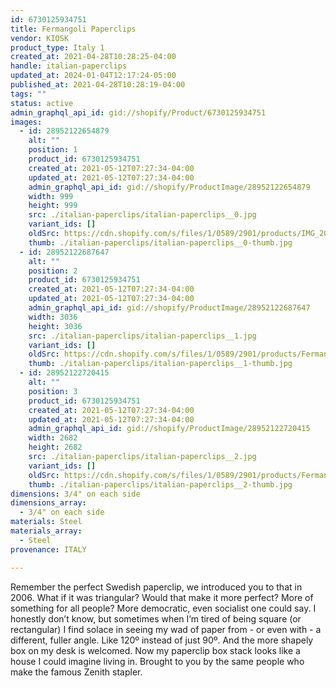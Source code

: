 ```yaml
---
id: 6730125934751
title: Fermangoli Paperclips
vendor: KIOSK
product_type: Italy 1
created_at: 2021-04-28T10:28:25-04:00
handle: italian-paperclips
updated_at: 2024-01-04T12:17:24-05:00
published_at: 2021-04-28T10:28:19-04:00
tags: ""
status: active
admin_graphql_api_id: gid://shopify/Product/6730125934751
images:
  - id: 28952122654879
    alt: ""
    position: 1
    product_id: 6730125934751
    created_at: 2021-05-12T07:27:34-04:00
    updated_at: 2021-05-12T07:27:34-04:00
    admin_graphql_api_id: gid://shopify/ProductImage/28952122654879
    width: 999
    height: 999
    src: ./italian-paperclips/italian-paperclips__0.jpg
    variant_ids: []
    oldSrc: https://cdn.shopify.com/s/files/1/0589/2901/products/IMG_20181118_143828_07270977-dae1-46ff-a467-53b77b7064fb.jpg?v=1620818854
    thumb: ./italian-paperclips/italian-paperclips__0-thumb.jpg
  - id: 28952122687647
    alt: ""
    position: 2
    product_id: 6730125934751
    created_at: 2021-05-12T07:27:34-04:00
    updated_at: 2021-05-12T07:27:34-04:00
    admin_graphql_api_id: gid://shopify/ProductImage/28952122687647
    width: 3036
    height: 3036
    src: ./italian-paperclips/italian-paperclips__1.jpg
    variant_ids: []
    oldSrc: https://cdn.shopify.com/s/files/1/0589/2901/products/Fermangoli_paperclips2_df3bc023-c233-48e8-85f4-2d2219f0b963.jpg?v=1620818854
    thumb: ./italian-paperclips/italian-paperclips__1-thumb.jpg
  - id: 28952122720415
    alt: ""
    position: 3
    product_id: 6730125934751
    created_at: 2021-05-12T07:27:34-04:00
    updated_at: 2021-05-12T07:27:34-04:00
    admin_graphql_api_id: gid://shopify/ProductImage/28952122720415
    width: 2682
    height: 2682
    src: ./italian-paperclips/italian-paperclips__2.jpg
    variant_ids: []
    oldSrc: https://cdn.shopify.com/s/files/1/0589/2901/products/Fermangoli_paperclips3_bd91ee28-39b1-4313-a7bc-ac20d29089a4.jpg?v=1620818854
    thumb: ./italian-paperclips/italian-paperclips__2-thumb.jpg
dimensions: 3/4" on each side
dimensions_array:
  - 3/4" on each side
materials: Steel
materials_array:
  - Steel
provenance: ITALY

---
```


Remember the perfect Swedish paperclip, we introduced you to that in 2006. What if it was triangular? Would that make it more perfect? More of something for all people? More democratic, even socialist one could say. I honestly don’t know, but sometimes when I’m tired of being square (or rectangular) I find solace in seeing my wad of paper from - or even with - a different, fuller angle. Like 120º instead of just 90º. And the more shapely box on my desk is welcomed. Now my paperclip box stack looks like a house I could imagine living in. Brought to you by the same people who make the famous Zenith stapler.